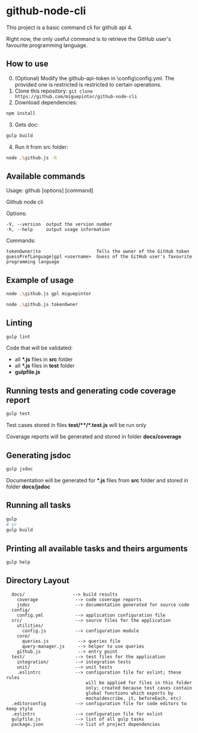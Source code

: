 # github-node-cli

This project is a basic command cli for github api 4.

Right now, the only useful command is to retrieve the GitHub user's favourite programming language. 

## How to use
0. (Optional) Modify the github-api-token in \config\config.yml. The provided one is restricted is restricted to certain operations.
1. Clone this repository: `git clone https://github.com/miguepintor/github-node-cli`
2. Download dependencies:
```bash
npm install
```
3. Gets doc:
```bash
gulp build
```
4. Run it from src folder:
```bash
node .\github.js -h
```

## Available commands

  Usage: github [options] [command]

  Github node cli


  Options:

    -V, --version  output the version number
    -h, --help     output usage information


  Commands:

    tokenOwner|to                     Tells the owner of the GitHub token
    guessPrefLanguage|gpl <username>  Guess of the GitHub user's favourite programming language

## Example of usage 
```bash
node .\github.js gpl miguepintor
```
```bash
node .\github.js tokenOwner
```
## Linting

```bash
gulp lint
```

Code that will be validated:

- all **\*.js** files in **src** folder
- all **\*.js** files in **test** folder
- **gulpfile.js**

## Running tests and generating code coverage report

```bash
gulp test
```

Test cases stored in files **test/\*\*/\*.test.js** will be run only

Coverage reports will be generated and stored in folder **docs/coverage**

## Generating jsdoc

```bash
gulp jsdoc
```

Documentation will be generated for **\*.js** files from **src** folder and stored in folder **docs/jsdoc**

## Running all tasks

```bash
gulp
# or
gulp build
```

## Printing all available tasks and theirs arguments

```bash
gulp help
```

## Directory Layout

```
  docs/                  --> build results
    coverage              --> code coverage reports
    jsdoc                 --> documentation generated for source code
  config/
    config.yml            --> application configuration file
  src/                    --> source files for the application
    utilities/
      config.js           --> configuration module
    core/
      queries.js           --> queries file
      query-manager.js     --> helper to use queries
    github.js              --> entry point
  test/                   --> test files for the application
    integration/          --> integration tests
    unit/                 --> unit tests
    .eslintrc             --> configuration file for eslint; these rules
                              will be applied for files in this folder
                              only; created because test cases contain
                              global functions which exports by
                              mocha(describe, it, beforeEach, etc)
  .editorconfig           --> configuration file for code editors to keep style
  .eslintrc               --> configuration file for eslint
  gulpfile.js             --> list of all gulp tasks
  package.json            --> list of project dependencies
```
